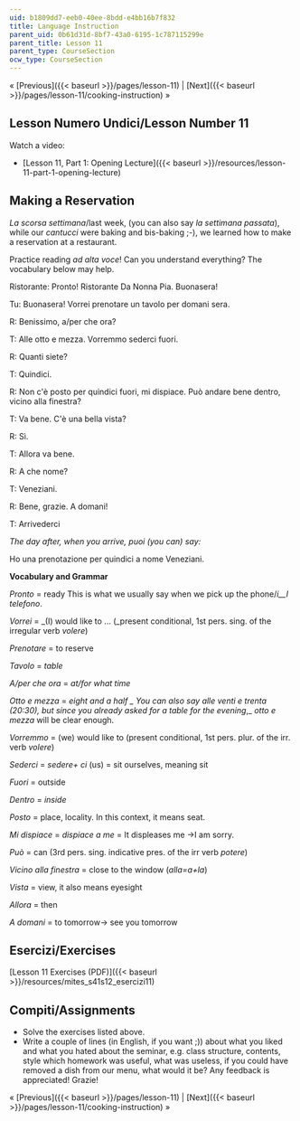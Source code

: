 ```yaml
---
uid: b1809dd7-eeb0-40ee-8bdd-e4bb16b7f832
title: Language Instruction
parent_uid: 0b61d31d-8bf7-43a0-6195-1c787115299e
parent_title: Lesson 11
parent_type: CourseSection
ocw_type: CourseSection
---
```


« [Previous]({{< baseurl >}}/pages/lesson-11) | [Next]({{< baseurl >}}/pages/lesson-11/cooking-instruction) »

Lesson Numero Undici/Lesson Number 11
-------------------------------------

Watch a video:

*   [Lesson 11, Part 1: Opening Lecture]({{< baseurl >}}/resources/lesson-11-part-1-opening-lecture)

Making a Reservation
--------------------

_La scorsa settimana_/last week, (you can also say _la settimana passata_), while our _cantucci_ were baking and bis-baking ;-), we learned how to make a reservation at a restaurant.

Practice reading _ad alta voce_! Can you understand everything? The vocabulary below may help.

Ristorante: Pronto! Ristorante Da Nonna Pia. Buonasera!

Tu: Buonasera! Vorrei prenotare un tavolo per domani sera.

R: Benissimo, a/per che ora?

T: Alle otto e mezza. Vorremmo sederci fuori.

R: Quanti siete?

T: Quindici.

R: Non c'è posto per quindici fuori, mi dispiace. Può andare bene dentro, vicino alla finestra?

T: Va bene. C'è una bella vista?

R: Sì.

T: Allora va bene.

R: A che nome?

T: Veneziani.

R: Bene, grazie. A domani!

T: Arrivederci

_The day after, when you arrive, puoi (you can) say:_

Ho una prenotazione per quindici a nome Veneziani.

**Vocabulary and Grammar**

_Pronto_ = ready  This is what we usually say when we pick up the phone/_i__l telefono_.

_Vorrei_ = _(I) would like to ... (_present conditional, 1st pers. sing. of the irregular verb _volere_)

_Prenotare_ = to reserve

_Tavolo_ = _table_

_A/per che ora_ \= _at/for what time_

_Otto e mezza_ = _eight and a half _ You can also say _alle venti e trenta_ (20:30), but since you already asked for a table for the evening_,_ _otto e mezza_ will be clear enough.

_Vorremmo_ = (we) would like to (present conditional, 1st pers. plur. of the irr. verb _volere_)

_Sederci_ = _sedere+ ci_ (us) = sit ourselves, meaning sit

_Fuori_ = outside

_Dentro_ \= _inside_

_Posto_ = place, locality. In this context, it means seat.

_Mi dispiace_ = _dispiace a me_ = It displeases me →I am sorry.

_Può_ = can (3rd pers. sing. indicative pres. of the irr verb _potere_)

_Vicino alla finestra_ = close to the window (_alla=a+la_)

_Vista_ = view, it also means eyesight

_Allora_ = then

_A domani_ \= to tomorrow→ see you tomorrow

Esercizi/Exercises
------------------

[Lesson 11 Exercises (PDF)]({{< baseurl >}}/resources/mites_s41s12_esercizi11)

Compiti/Assignments
-------------------

*   Solve the exercises listed above.
*   Write a couple of lines (in English, if you want ;)) about what you liked and what you hated about the seminar, e.g. class structure, contents, style which homework was useful, what was useless, if you could have removed a dish from our menu, what would it be? Any feedback is appreciated! Grazie!

« [Previous]({{< baseurl >}}/pages/lesson-11) | [Next]({{< baseurl >}}/pages/lesson-11/cooking-instruction) »
